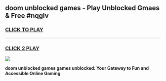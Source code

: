 
## doom unblocked games - Play Unblocked Gmaes & Free #nqglv
<h3>
<a href="https://news.freeplayer.one?title=doom_unblocked_games&ref=03M">CLICK TO PLAY</a></h3>
<hr>

<h3>
<a href="https://news.freeplayer.one?title=doom_unblocked_games&ref=03M">CLICK 2 PLAY</a>
  
</h3>

<a href="https://news.freeplayer.one?title=doom_unblocked_games&ref=03M"><img src="https://clearcache.store/games.png"></a>


**doom unblocked games games unblocked: Your Gateway to Fun and Accessible Online Gaming**
